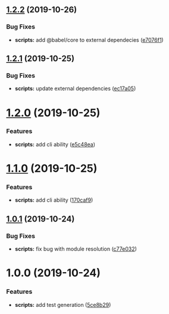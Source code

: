 ## [1.2.2](https://gitlab.com/ravecat/selector-test-generator/compare/1.2.1...1.2.2) (2019-10-26)


### Bug Fixes

* **scripts:** add @babel/core to external dependecies ([e7076f1](https://gitlab.com/ravecat/selector-test-generator/commit/e7076f1))

## [1.2.1](https://gitlab.com/ravecat/selector-test-generator/compare/1.2.0...1.2.1) (2019-10-25)


### Bug Fixes

* **scripts:** update external dependencies ([ec17a05](https://gitlab.com/ravecat/selector-test-generator/commit/ec17a05))

# [1.2.0](https://gitlab.com/ravecat/selector-test-generator/compare/1.1.0...1.2.0) (2019-10-25)


### Features

* **scripts:** add cli ability ([e5c48ea](https://gitlab.com/ravecat/selector-test-generator/commit/e5c48ea))

# [1.1.0](https://gitlab.com/ravecat/selector-test-generator/compare/1.0.1...1.1.0) (2019-10-25)


### Features

* **scripts:** add cli ability ([170caf9](https://gitlab.com/ravecat/selector-test-generator/commit/170caf9))

## [1.0.1](https://gitlab.com/ravecat/selector-test-generator/compare/1.0.0...1.0.1) (2019-10-24)


### Bug Fixes

* **scripts:** fix bug with module resolution ([c77e032](https://gitlab.com/ravecat/selector-test-generator/commit/c77e032))

# 1.0.0 (2019-10-24)


### Features

* **scripts:** add test generation ([5ce8b29](https://gitlab.com/ravecat/selector-test-generator/commit/5ce8b29))
